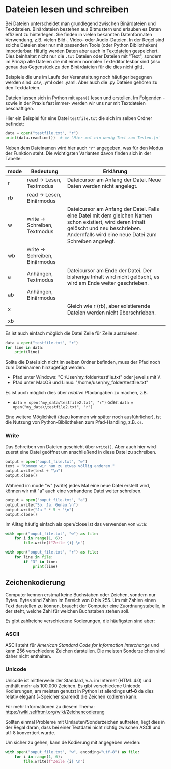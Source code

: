# Dateien lesen und schreiben

Bei Dateien unterscheidet man grundlegend zwischen Binärdateien und Textdateien. Binärdateien bestehen aus Bitmustern und erlauben es Daten effizient zu hinterlegen. Sie finden in vielen bekannten Datenformaten Verwendung, z.B. vielen Bild-, Video- oder Audio-Dateien. In der Regel sind solche Dateien aber nur mit passenden Tools (oder Python Bibliotheken) importierbar. Häufig werden Daten aber auch in [Textdateien](https://de.wikipedia.org/wiki/Textdatei) gespeichert. Dies beinhaltet nicht nur die `.txt` Dateien oder Dateien mit "Text", sondern im Prinzip alle Dateien die mit einem normalen Texteditor lesbar sind (also genau das Gegenstück zu den Binärdateien für die dies nicht gilt).

Beispiele die uns im Laufe der Veranstaltung noch häufiger begegnen werden sind .csv, .yml oder .yaml. Aber auch die .py Dateien gehören zu den Textdateien.



Dateien lassen sich in Python mit `open()` lesen und erstellen. Im Folgenden - sowie in der Praxis fast immer- werden wir uns nur mit Textdateien beschäftigen. 

Hier ein Beispiel für eine Datei `testfile.txt` die sich im selben Ordner befindet:
<!--pytest-codeblocks:skip-->

```python 
data = open("testfile.txt", "r")
print(data.readline())  # => 'Hier mal ein wenig Text zum Testen.\n'
```
Neben dem Dateinamen wird hier auch `"r"` angegeben, was für den Modus der
Funktion steht. Die wichtigsten Varianten davon finden sich in der Tabelle:


|     mode    |     Bedeutung                         |     Erklärung                                                                                                                                                                                                   |
|-------------|---------------------------------------|-----------------------------------------------------------------------------------------------------------------------------------------------------------------------------------------------------------------|
|     r       |     read -> Lesen, Textmodus          |     Dateicursor   am Anfang der Datei. Neue Daten werden nicht angelegt.                                                                                                                                        |
|     rb      |     read -> Lesen, Binärmodus         |                                                                                                                                                                                                                 |
|     w       |     write -> Schreiben, Textmodus     |     Dateicursor   am Anfang der Datei. Falls eine Datei mit dem gleichen Namen schon existiert,   wird deren Inhalt gelöscht und neu beschrieben. Andernfalls wird eine neue   Datei zum Schreiben angelegt.    |
|     wb      |     write -> Schreiben, Binärmodus    |                                                                                                                                                                                                                 |
|     a       |     Anhängen, Textmodus               |     Dateicursor am Ende der Datei. Der bisherige Inhalt wird nicht   gelöscht, es wird am Ende weiter geschrieben.                                                                                              |
|     ab      |     Anhängen, Binärmodus              |                                                                                                                                                                                                                 |
|     x       |                                       |     Gleich wie r (rb),   aber existierende Dateien werden nicht überschrieben.                                                                                                                                  |
|     xb      |                                       |                                                                                                                                                                                                                 |


Es ist auch einfach möglich die Datei Zeile für Zeile auszulesen.
<!--pytest-codeblocks:skip-->
```python 
data = open("testfile.txt", "r")
for line in data:
    print(line)
```
Sollte die Datei sich nicht im selben Ordner befinden, muss der Pfad noch 
zum Dateinamen hinzugefügt werden.

+ Pfad unter Windows: "C:/User/my_folder/testfile.txt" oder jeweils mit \\\\
+ Pfad unter MacOS und Linux: "/home/user/my_folder/testfile.txt"

Es ist auch möglich dies über *relative* Pfadangaben zu machen, z.B.

- `data = open("my_data/testfile2.txt", "r")` oder:
  `data = open("my_data\\testfile2.txt", "r")`

Eine weitere Möglichkeit (dazu kommen wir später noch ausführlicher), ist die Nutzung von Python-Bibliotheken zum Pfad-Handling, z.B. `os`.

### Write
Das Schreiben von Dateien geschieht über `write()`. Aber auch hier wird
zuerst eine Datei geöffnet um anschließend in diese Datei zu schreiben.

```python 
output = open("ouput_file.txt", "w")
text = "Kommen wir nun zu etwas völlig anderem."
output.write(text + "\n")
output.close()
```
Während im mode "w" (write) jedes Mal eine neue Datei erstellt wird, können
wir mit "a" auch eine vorhandene Datei weiter schreiben.
```python 
output = open("ouput_file.txt", "a")
output.write("So. Ja. Genau.\n")
output.write("Ja " * 5 + "\n")
output.close()
```
Im Alltag häufig einfach als open/close ist das verwenden von `with`:

```python 
with open("ouput_file.txt", "w") as file:
    for i in range(1, 6):
        file.write(f"Zeile {i} \n")
```
```python 
with open("ouput_file.txt", "r") as file:
    for line in file:
        if "3" in line:
            print(line)
```
## Zeichenkodierung
Computer kennen erstmal keine Buchstaben oder Zeichen, sondern nur Bytes. Bytes sind Zahlen im Bereich von 0 bis 255. Um mit Zahlen einen Text darstellen zu können, braucht der Computer eine Zuordnungstabelle, in der steht, welche Zahl für welchen Buchstaben stehen soll. 

Es gibt zahlreiche verschiedene Kodierungen, die häufigsten sind aber:
### ASCII
ASCII steht für *American Standard Code for Information Interchange* und kann 256 verschiedene Zeichen darstellen. Die meisten Sonderzeichen sind daher nicht enthalten.

### Unicode
Unicode ist mittlerweile der Standard, v.a. im Internet (HTML 4.0) und enthält mehr als 100.000 Zeichen.
Es gibt verschiedene Unicode Kodierungen, am meisten genutzt in Python ist allerdings **utf-8** da dies relativ elegant (=Speicher sparend) die Zeichen kodieren kann.

Für mehr Informationen zu diesem Thema: https://wiki.selfhtml.org/wiki/Zeichencodierung

Sollten einmal Probleme mit Umlauten/Sonderzeichen auftreten, liegt dies in der Regal daran, dass bei einer Textdatei nicht richtig zwischen ASCII und utf-8 konvertiert wurde.

Um sicher zu gehen, kann de Kodierung mit angegeben werden:
```python 
with open("ouput_file.txt", "w", encoding="utf-8") as file:
    for i in range(1, 6):
        file.write(f"Zeile {i} \n")
```

